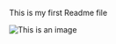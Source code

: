 This is my first Readme file

![This is an image](https://myoctocat.com/assets/images/base-octocat.svg)

